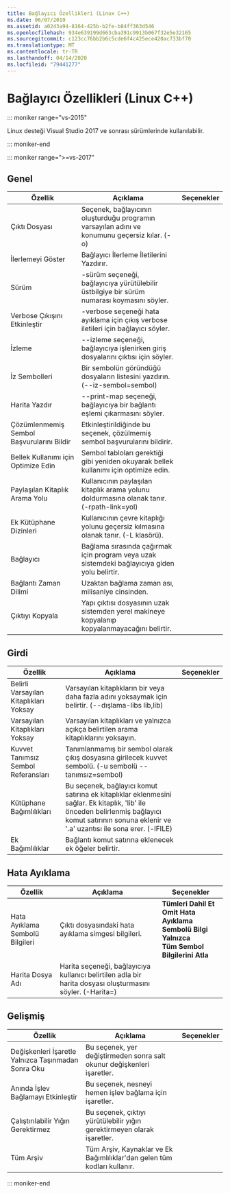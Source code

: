 ```yaml
---
title: Bağlayıcı Özellikleri (Linux C++)
ms.date: 06/07/2019
ms.assetid: a0243a94-8164-425b-b2fe-b84ff363d546
ms.openlocfilehash: 934e639199d663cba391c9913b067f32e5e32165
ms.sourcegitcommit: c123cc76bb2b6c5cde6f4c425ece420ac733bf70
ms.translationtype: MT
ms.contentlocale: tr-TR
ms.lasthandoff: 04/14/2020
ms.locfileid: "79441277"
---
```

# <a name="linker-properties-linux-c"></a>Bağlayıcı Özellikleri (Linux C++)

::: moniker range="vs-2015"

Linux desteği Visual Studio 2017 ve sonrası sürümlerinde kullanılabilir.

::: moniker-end

::: moniker range=">=vs-2017"

## <a name="general"></a>Genel

| Özellik | Açıklama | Seçenekler |
|--|--|--|
| Çıktı Dosyası | Seçenek, bağlayıcının oluşturduğu programın varsayılan adını ve konumunu geçersiz kılar. (-o) |
| İlerlemeyi Göster | Bağlayıcı İlerleme İletilerini Yazdırır. |
| Sürüm | -sürüm seçeneği, bağlayıcıya yürütülebilir üstbilgiye bir sürüm numarası koymasını söyler. |
| Verbose Çıkışını Etkinleştir | -verbose seçeneği hata ayıklama için çıkış verbose iletileri için bağlayıcı söyler. |
| İzleme | --izleme seçeneği, bağlayıcıya işlenirken giriş dosyalarını çıktısı için söyler. |
| İz Sembolleri | Bir sembolün göründüğü dosyaların listesini yazdırın. (--iz-sembol=sembol) |
| Harita Yazdır | --print-map seçeneği, bağlayıcıya bir bağlantı eşlemi çıkarmasını söyler. |
| Çözümlenmemiş Sembol Başvurularını Bildir | Etkinleştirildiğinde bu seçenek, çözülmemiş sembol başvurularını bildirir. |
| Bellek Kullanımı için Optimize Edin | Sembol tabloları gerektiği gibi yeniden okuyarak bellek kullanımı için optimize edin. |
| Paylaşılan Kitaplık Arama Yolu | Kullanıcının paylaşılan kitaplık arama yolunu doldurmasına olanak tanır. (-rpath-link=yol) |
| Ek Kütüphane Dizinleri | Kullanıcının çevre kitaplığı yolunu geçersiz kılmasına olanak tanır. (-L klasörü). |
| Bağlayıcı | Bağlama sırasında çağırmak için program veya uzak sistemdeki bağlayıcıya giden yolu belirtir. |
| Bağlantı Zaman Dilimi | Uzaktan bağlama zaman ası, milisaniye cinsinden. |
| Çıktıyı Kopyala | Yapı çıktısı dosyasının uzak sistemden yerel makineye kopyalanıp kopyalanmayacağını belirtir. |

## <a name="input"></a>Girdi

| Özellik | Açıklama | Seçenekler |
|--|--|--|
| Belirli Varsayılan Kitaplıkları Yoksay | Varsayılan kitaplıkların bir veya daha fazla adını yoksaymak için belirtir. (--dışlama-libs lib,lib) |
| Varsayılan Kitaplıkları Yoksay | Varsayılan kitaplıkları ve yalnızca açıkça belirtilen arama kitaplıklarını yoksayın. |
| Kuvvet Tanımsız Sembol Referansları | Tanımlanmamış bir sembol olarak çıkış dosyasına girilecek kuvvet sembolü. (-u sembolü --tanımsız=sembol) |
| Kütüphane Bağımlılıkları | Bu seçenek, bağlayıcı komut satırına ek kitaplıklar eklenmesini sağlar. Ek kitaplık, 'lib' ile önceden belirlenmiş bağlayıcı komut satırının sonuna eklenir ve '.a' uzantısı ile sona erer.  (-lFILE) |
| Ek Bağımlılıklar | Bağlantı komut satırına eklenecek ek öğeler belirtir. |

## <a name="debugging"></a>Hata Ayıklama

| Özellik | Açıklama | Seçenekler |
|--|--|--|
| Hata Ayıklama Sembolü Bilgileri | Çıktı dosyasındaki hata ayıklama simgesi bilgileri. | **Tümleri Dahil Et**<br>**Omit Hata Ayıklama Sembolü Bilgi Yalnızca**<br>**Tüm Sembol Bilgilerini Atla**<br> |
| Harita Dosya Adı | Harita seçeneği, bağlayıcıya kullanıcı belirtilen adla bir harita dosyası oluşturmasını söyler. (-Harita=) |

## <a name="advanced"></a>Gelişmiş

| Özellik | Açıklama | Seçenekler |
|--|--|--|
| Değişkenleri İşaretle Yalnızca Taşınmadan Sonra Oku | Bu seçenek, yer değiştirmeden sonra salt okunur değişkenleri işaretler. |
| Anında İşlev Bağlamayı Etkinleştir | Bu seçenek, nesneyi hemen işlev bağlama için işaretler. |
| Çalıştırılabilir Yığın Gerektirmez | Bu seçenek, çıktıyı yürütülebilir yığın gerektirmeyen olarak işaretler. |
| Tüm Arşiv | Tüm Arşiv, Kaynaklar ve Ek Bağımlılıklar'dan gelen tüm kodları kullanır. |

::: moniker-end
